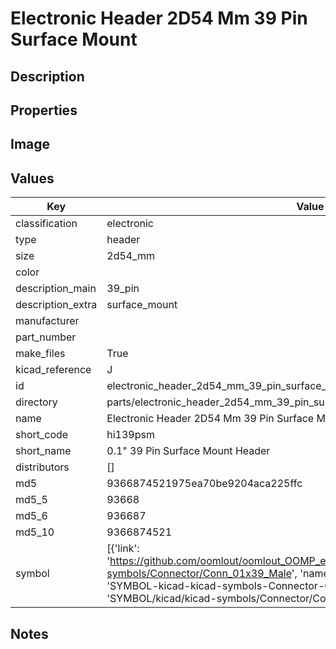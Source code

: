 # Electronic Header 2D54 Mm 39 Pin Surface Mount

## Description

## Properties


## Image


## Values

| Key | Value |
| --- | --- |
| classification | electronic |
| type | header |
| size | 2d54_mm |
| color |  |
| description_main | 39_pin |
| description_extra | surface_mount |
| manufacturer |  |
| part_number |  |
| make_files | True |
| kicad_reference | J |
| id | electronic_header_2d54_mm_39_pin_surface_mount |
| directory | parts/electronic_header_2d54_mm_39_pin_surface_mount |
| name | Electronic Header 2D54 Mm 39 Pin Surface Mount |
| short_code | hi139psm |
| short_name | 0.1" 39 Pin Surface Mount Header |
| distributors | [] |
| md5 | 9366874521975ea70be9204aca225ffc |
| md5_5 | 93668 |
| md5_6 | 936687 |
| md5_10 | 9366874521 |
| symbol | [{'link': 'https://github.com/oomlout/oomlout_OOMP_eda_V2/tree/main/SYMBOL/kicad/kicad-symbols/Connector/Conn_01x39_Male', 'name': 'Connector : Conn_01x39_Male', 'id': 'SYMBOL-kicad-kicad-symbols-Connector-Conn_01x39_Male', 'directory': 'SYMBOL/kicad/kicad-symbols/Connector/Conn_01x39_Male/'}] |

## Notes

